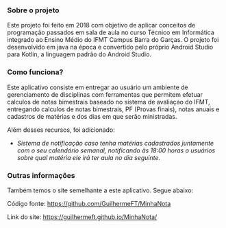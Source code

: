 ### Sobre o projeto
Este projeto foi feito em 2018 com objetivo de aplicar conceitos de programação passados em sala de aula no curso Técnico em Informática integrado ao Ensino Médio do IFMT Campus Barra do Garças. O projeto foi desenvolvido em java na época e convertido pelo próprio Android Studio para Kotlin, a linguagem padrão do Android Studio.

### Como funciona?
Este aplicativo consiste em entregar ao usuário um ambiente de gerenciamento de disciplinas com ferramentas que permitem efetuar calculos de notas bimestrais baseado no sistema de avaliaçao do IFMT, entregando calculos de notas bimestrais, PF (Provas finais), notas anuais e cadastros de matérias e dos dias em que serão ministradas.

Além desses recursos, foi adicionado:
* _Sistema de notificação caso tenha matérias cadastrados juntamente com o seu calendário semanal, notificando às 18:00 horas o usuários sobre qual matéria ele irá ter aula no dia seguinte._

### Outras informações
Também temos o site semelhante a este aplicativo. Segue abaixo:


Código fonte: https://github.com/GuilhermeFT/MinhaNota

Link do site: https://guilhermeft.github.io/MinhaNota/
